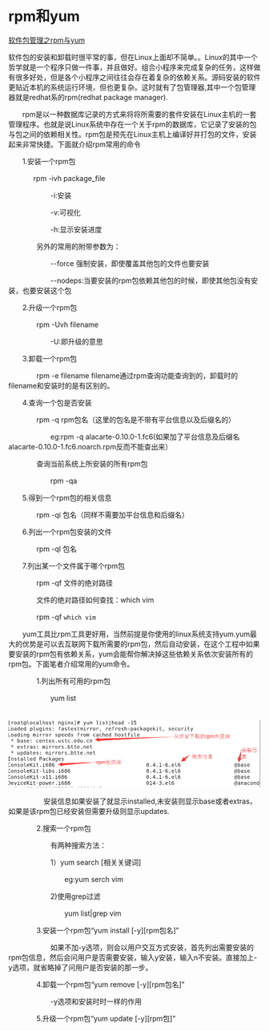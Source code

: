 # rpm和yum

[软件包管理之rpm与yum](https://www.cnblogs.com/qingjiaowoxiaoxioashou/p/7059701.html)

软件包的安装和卸载时很平常的事，但在Linux上面却不简单。。Linux的其中一个哲学就是一个程序只做一件事，并且做好。组合小程序来完成复杂的任务，这样做有很多好处，但是各个小程序之间往往会存在着复杂的依赖关系。源码安装的软件更贴近本机的系统运行环境，但也更复杂。这时就有了包管理器,其中一个包管理器就是redhat系的rpm(redhat package manager).

　　rpm是以一种数据库记录的方式来将将所需要的套件安装在Linux主机的一套管理程序。也就是说Linux系统中存在一个关于rpm的数据库，它记录了安装的包与包之间的依赖相关性。rpm包是预先在Linux主机上编译好并打包的文件，安装起来非常快捷。下面就介绍rpm常用的命令

　　1.安装一个rpm包

　　 　 rpm -ivh package_file

　　　　　　-i:安装

　　　　　　-v:可视化

　　　　　　-h:显示安装进度

　　　　另外的常用的附带参数为：

　　　　　　--force 强制安装，即使覆盖其他包的文件也要安装

　　　　　　--nodeps:当要安装的rpm包依赖其他包的时候，即使其他包没有安装，也要安装这个包

　　2.升级一个rpm包

　　　　rpm -Uvh filename

　　　　　　-U:即升级的意思

　　3.卸载一个rpm包

　　　　rpm -e filename filename通过rpm查询功能查询到的，卸载时的filename和安装时的是有区别的。

　　4.查询一个包是否安装

　　　　rpm -q rpm包名（这里的包名是不带有平台信息以及后缀名的）

　　　　　　eg:rpm -q alacarte-0.10.0-1.fc6(如果加了平台信息及后缀名alacarte-0.10.0-1.fc6.noarch.rpm反而不能查出来）

　　　　查询当前系统上所安装的所有rpm包　　　

　　　　　　rpm -qa

　　5.得到一个rpm包的相关信息

　　　　rpm -qi 包名（同样不需要加平台信息和后缀名）　

　　6.列出一个rpm包安装的文件

　　　　rpm -ql 包名

　　7.列出某一个文件属于哪个rpm包

　　　　rpm -qf 文件的绝对路径

　　　　文件的绝对路径如何查找：which vim

　　　　rpm -qf `which vim`

　　yum工具比rpm工具更好用，当然前提是你使用的linux系统支持yum.yum最大的优势是可以去互联网下载所需要的rpm包，然后自动安装，在这个工程中如果要安装的rpm包有依赖关系，yum会能帮你解决掉这些依赖关系依次安装所有的rpm包。下面笔者介绍常用的yum命令。

　　　　1.列出所有可用的rpm包

　　　　　　yum list

　　　　　　![img](Imag/931969-20170621145537866-120397191.png)

　　　　　安装信息如果安装了就显示installed,未安装则显示base或者extras，如果是该rpm包已经安装但需要升级则显示updates.

　　　　2.搜索一个rpm包

　　　　　　有两种搜索方法：

　　　　　　1）yum search [相关关键词]  

　　　　　　　　eg:yum serch vim

　　　　　　2)使用grep过滤　　

　　　　　　　　yum list|grep vim

　　　　3.安装一个rpm包“yum install [-y][rpm包名]”

　　　　　　如果不加-y选项，则会以用户交互方式安装，首先列出需要安装的rpm包信息，然后会问用户是否需要安装，输入y安装，输入n不安装。直接加上-y选项，就省略掉了问用户是否安装的那一步。

　　　　4.卸载一个rpm包“yum remove [-y][rpm包名]”

　　　　　　-y选项和安装时时一样的作用

　　　　5.升级一个rpm包“yum update [-y][rpm包]”